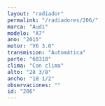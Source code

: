 ```yaml
---
layout: "radiador"
permalink: "/radiadores/206/"
marca: "Audi"
modelo: "A7"
ano: "2015"
motor: "V6 3.0"
transmision: "Automática"
parte: "60318"
clima: "Con clima"
alto: "28 3/8"
ancho: "18 1/2"
observaciones: ""
id: "206"
---
```


